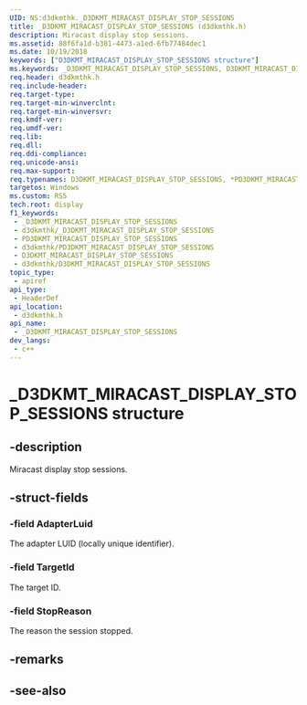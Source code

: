 ```yaml
---
UID: NS:d3dkmthk._D3DKMT_MIRACAST_DISPLAY_STOP_SESSIONS
title: _D3DKMT_MIRACAST_DISPLAY_STOP_SESSIONS (d3dkmthk.h)
description: Miracast display stop sessions.
ms.assetid: 88f6fa1d-b381-4473-a1ed-6fb77484dec1
ms.date: 10/19/2018
keywords: ["D3DKMT_MIRACAST_DISPLAY_STOP_SESSIONS structure"]
ms.keywords: _D3DKMT_MIRACAST_DISPLAY_STOP_SESSIONS, D3DKMT_MIRACAST_DISPLAY_STOP_SESSIONS, *PD3DKMT_MIRACAST_DISPLAY_STOP_SESSIONS,
req.header: d3dkmthk.h
req.include-header: 
req.target-type: 
req.target-min-winverclnt: 
req.target-min-winversvr: 
req.kmdf-ver: 
req.umdf-ver: 
req.lib: 
req.dll: 
req.ddi-compliance: 
req.unicode-ansi: 
req.max-support: 
req.typenames: D3DKMT_MIRACAST_DISPLAY_STOP_SESSIONS, *PD3DKMT_MIRACAST_DISPLAY_STOP_SESSIONS
targetos: Windows
ms.custom: RS5
tech.root: display
f1_keywords:
 - _D3DKMT_MIRACAST_DISPLAY_STOP_SESSIONS
 - d3dkmthk/_D3DKMT_MIRACAST_DISPLAY_STOP_SESSIONS
 - PD3DKMT_MIRACAST_DISPLAY_STOP_SESSIONS
 - d3dkmthk/PD3DKMT_MIRACAST_DISPLAY_STOP_SESSIONS
 - D3DKMT_MIRACAST_DISPLAY_STOP_SESSIONS
 - d3dkmthk/D3DKMT_MIRACAST_DISPLAY_STOP_SESSIONS
topic_type:
 - apiref
api_type:
 - HeaderDef
api_location:
 - d3dkmthk.h
api_name:
 - _D3DKMT_MIRACAST_DISPLAY_STOP_SESSIONS
dev_langs:
 - c++
---
```


# _D3DKMT_MIRACAST_DISPLAY_STOP_SESSIONS structure


## -description

Miracast display stop sessions.

## -struct-fields

### -field AdapterLuid

The adapter LUID (locally unique identifier).

### -field TargetId

The target ID.

### -field StopReason

 
The reason the session stopped.

## -remarks

## -see-also

